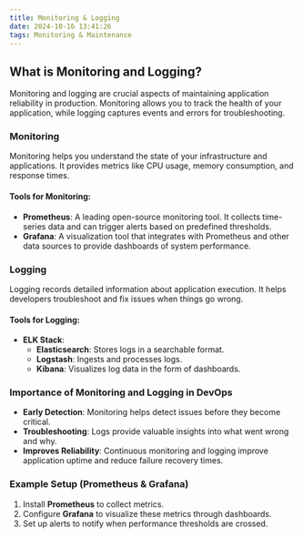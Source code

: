 ```yaml
---
title: Monitoring & Logging
date: 2024-10-16 13:41:26
tags: Monitoring & Maintenance
---
```


## What is Monitoring and Logging?
Monitoring and logging are crucial aspects of maintaining application reliability in production. Monitoring allows you to track the health of your application, while logging captures events and errors for troubleshooting.

### Monitoring
Monitoring helps you understand the state of your infrastructure and applications. It provides metrics like CPU usage, memory consumption, and response times.

#### Tools for Monitoring:
- **Prometheus**: A leading open-source monitoring tool. It collects time-series data and can trigger alerts based on predefined thresholds.
- **Grafana**: A visualization tool that integrates with Prometheus and other data sources to provide dashboards of system performance.

### Logging
Logging records detailed information about application execution. It helps developers troubleshoot and fix issues when things go wrong.

#### Tools for Logging:
- **ELK Stack**:
  - **Elasticsearch**: Stores logs in a searchable format.
  - **Logstash**: Ingests and processes logs.
  - **Kibana**: Visualizes log data in the form of dashboards.

### Importance of Monitoring and Logging in DevOps
- **Early Detection**: Monitoring helps detect issues before they become critical.
- **Troubleshooting**: Logs provide valuable insights into what went wrong and why.
- **Improves Reliability**: Continuous monitoring and logging improve application uptime and reduce failure recovery times.

### Example Setup (Prometheus & Grafana)
1. Install **Prometheus** to collect metrics.
2. Configure **Grafana** to visualize these metrics through dashboards.
3. Set up alerts to notify when performance thresholds are crossed.
